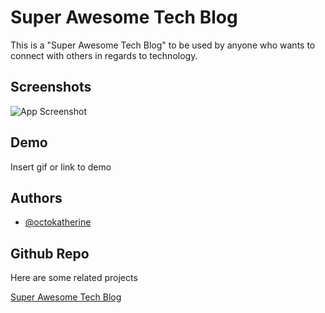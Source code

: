 # Super Awesome Tech Blog

This is a "Super Awesome Tech Blog" to be used by anyone who wants to connect with others in regards to technology.

## Screenshots

![App Screenshot](https://via.placeholder.com/468x300?text=App+Screenshot+Here)

## Demo

Insert gif or link to demo

## Authors

- [@octokatherine](https://www.github.com/octokatherine)

## Github Repo

Here are some related projects

[Super Awesome Tech Blog](https://github.com/matiassingers/awesome-readme)
